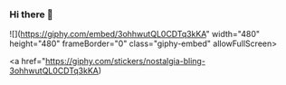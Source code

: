 ### Hi there 👋

![](https://giphy.com/embed/3ohhwutQL0CDTq3kKA" width="480" height="480" frameBorder="0" class="giphy-embed" allowFullScreen></iframe><p><a href="https://giphy.com/stickers/nostalgia-bling-3ohhwutQL0CDTq3kKA)
